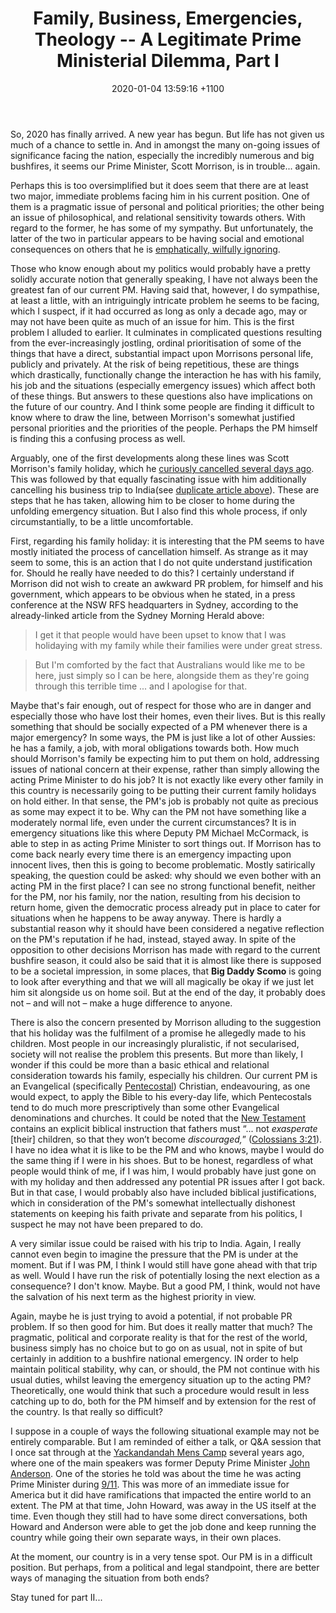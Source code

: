 ﻿---
layout: post
title: "Family, Business, Emergencies, Theology -- A Legitimate Prime Ministerial Dilemma, Part I"
date: 2020-01-04 13:59:16 +1100
categories: Politics, Theology, Business, Scomo, PMAust.
description: "... A new year has begun.  But life has not given us much of a chance to settle in.  And in amongst the many on-going issues of significance facing the nation, especially the incredibly numerous and big bushfires, it seems our Prime Minister, Scott Morrison, is in trouble..."
---

So, 2020 has finally arrived.  A new year has begun.  But life has not given us much of a chance to settle in.  And in amongst the many on-going issues of significance facing the nation, especially the incredibly numerous and big bushfires, it seems our Prime Minister, Scott Morrison, is in trouble... again.

Perhaps this is too oversimplified but it does seem that there are at least two major, immediate problems facing him in his current position.  One of them is a pragmatic issue of personal and political priorities; the other being an issue of philosophical, and relational sensitivity towards others.  With regard to the former, he has some of my sympathy.  But unfortunately, the latter of the two in particular appears to be having social and emotional consequences on others that he is [emphatically, wilfully ignoring](https://www.abc.net.au/news/2020-01-03/scott-morrison-responds-to-angry-criticism-bushfire-victims/11839674).

Those who know enough about my politics would probably have a pretty solidly accurate notion that generally speaking, I have not always been the greatest fan of our current PM.  Having said that, however, I do sympathise, at least a little, with an intriguingly intricate problem he seems to be facing, which I suspect, if it had occurred as long as only a decade ago, may or may not have been quite as much of an issue for him.  This is the first problem I alluded to earlier.  It culminates in complicated questions resulting from the ever-increasingly jostling, ordinal prioritisation of some of the things that have a direct, substantial impact upon Morrisons personal life, publicly and privately.  At the risk of being repetitious, these are things which drastically, functionally change the interaction he has with his family, his job and the situations (especially emergency issues) which affect both of these things.  But answers to these questions also have implications on the future of our country.  And I think some people are finding it difficult to know where to draw the line, between Morrison's somewhat justified personal priorities and the priorities of the people.  Perhaps the PM himself is finding this a confusing process as well.

Arguably, one of the first developments along these lines was Scott Morrison's family holiday, which he [curiously cancelled several days ago](https://www.smh.com.au/national/i-accept-the-criticism-scott-morrison-apologises-for-family-holiday-20191222-p53m6o.html).
This was followed by that equally fascinating issue with him additionally cancelling his business trip to India(see [duplicate article above](https://www.abc.net.au/news/2020-01-03/scott-morrison-responds-to-angry-criticism-bushfire-victims/11839674)).  These are steps that he has taken, allowing him to be closer to home during the unfolding emergency situation.  But I also find this whole process, if only circumstantially, to be a little uncomfortable.

First, regarding his family holiday: it is interesting that the PM seems to have mostly initiated the process of cancellation himself.  As strange as it may seem to some, this is an action that I do not quite understand justification for.  Should he really have needed to do this? I certainly understand if Morrison did not wish to create an awkward PR problem, for himself and his government, which appears to be obvious when he stated, in a press conference at the NSW RFS headquarters in Sydney, according to the already-linked article from the Sydney Morning Herald above:
<blockquote>I get it that people would have been upset to know that I was holidaying with my family while their families were under great stress.</blockquote>
<blockquote>But I'm comforted by the fact that Australians would like me to be here, just simply so I can be here, alongside them as they're going through this terrible time ... and I apologise for that.</blockquote>

Maybe that's fair enough, out of respect for those who are in danger and especially those who have lost their homes, even their lives.  But is this really something that should be socially expected of a PM whenever there is a major emergency? In some ways, the PM is just like a lot of other Aussies: he has a family, a job, with moral obligations towards both.  How much should Morrison's  family be expecting him to put them on hold, addressing issues of national concern at their expense, rather than simply allowing the acting Prime Minister to do his job? It is not exactly like every other family in this country is necessarily going to be putting their current family holidays on hold either.  In that sense, the PM's job is probably not quite as precious as some may expect it to be.  Why can the PM not have something like a moderately normal life, even under the current circumstances? It is in emergency situations like this where Deputy PM Michael McCormack, is able to step in as acting Prime Minister to sort things out.  If Morrison has to come back nearly every time there is an emergency impacting upon innocent lives, then this is going to become problematic.  Mostly satirically speaking, the question could be asked: why should we even bother with an acting PM in the first place? I can see no strong functional benefit, neither for the PM, nor his family, nor the nation, resulting from his decision to return home, given the democratic process already put in place to cater for situations when he happens to be away anyway.  There is hardly a substantial reason why it should have been considered a negative reflection on the PM's reputation if he had, instead, stayed away.  In spite of the opposition to other decisions Morrison has made with regard to the current bushfire season, it could also be said that it is almost like there is supposed to be  a societal impression, in some places, that <b>Big Daddy Scomo</b> is going to look after everything and that we will all magically be okay if we just let him sit alongside us on home soil.  But at the end of the day, it probably does not &ndash; and will not &ndash; make a huge difference to anyone.

There is also the concern presented by Morrison alluding to the suggestion that his holiday was the fulfilment of a promise he allegedly made to his children.  Most people in our increasingly pluralistic, if not secularised, society will not realise the problem this presents.  But more than likely, I wonder if this could be more than a basic ethical and relational consideration towards his family, especially his children.  Our current PM is an Evangelical (specifically [Pentecostal](https://www.gotquestions.org/Charismatic-movement.html)) Christian, endeavouring, as one would expect, to apply the Bible to his every-day life, which Pentecostals tend to do much more prescriptively than some other Evangelical denominations and churches.  It could be noted that the [New Testament](https://www.britannica.com/topic/New-Testament) contains an explicit biblical instruction that fathers must &ldquo;... not <i>exasperate</i> [their] children, so that they won’t become <i>discouraged,</i>&rdquo; ([Colossians 3:21](https://www.biblegateway.com/passage/?search=col+3&version=CSB)).  I have no idea what it is like to be the PM and who knows, maybe I would do the same thing if I were in his shoes.  But to be honest, regardless of what people would think of me, if I was him, I would probably have just gone on with my holiday and then addressed any potential PR issues after I got back.  But in that case, I would probably also have included biblical justifications, which in consideration of the PM's somewhat intellectually dishonest statements on keeping his faith private and separate from his politics, I suspect he may not have been prepared to do.

A very similar issue could be raised with his trip to India.  Again, I really cannot even begin to imagine the pressure that the PM is under at the moment.  But if I was PM, I think I would still have gone ahead with that trip as well.  Would I have run the risk of potentially losing the next election as a consequence? I don't know.  Maybe.  But a good PM, I think, would not have the salvation of his next term as the highest priority in view.

Again, maybe he is just trying to avoid a potential, if not probable PR problem.  If so then good for him.  But does it really matter that much? The pragmatic, political and corporate reality is that for the rest of the world, business simply has no choice but to go on as usual, not in spite of but certainly in addition to a bushfire national emergency.  IN order to help maintain political stability, why can, or should, the PM not continue with his usual duties, whilst leaving the emergency situation up to the acting PM? Theoretically, one would think that such a procedure would result in less catching up to do, both for the PM himself and by extension for the rest of the country.  Is that really so difficult?

I suppose in a couple of ways the following situational example may not be entirely comparable.  But I am reminded of either a talk, or Q&A session that I once sat through at the [Yackandandah Mens Camp](https://yackmenscamp.org/) several years ago, where one of the main speakers was former Deputy Prime Minister [John Anderson](https://johnanderson.net.au/about/).  One of the stories he told was about the time he was acting Prime Minister during [9/11](http://theconversation.com/world-politics-explainer-the-twin-tower-bombings-9-11-101443).  This was more of an immediate issue for America but it did have ramifications that impacted the entire world to an extent.  The PM at that time, John Howard, was away in the US itself at the time.  Even though they still had to have some direct conversations, both Howard and Anderson were able to get the job done and keep running the country while going their own separate ways, in their own places.

At the moment, our country is in a very tense spot.  Our PM is in a difficult position.  But perhaps, from a political and legal standpoint, there are better ways of managing the situation from both ends?

Stay tuned for part II...